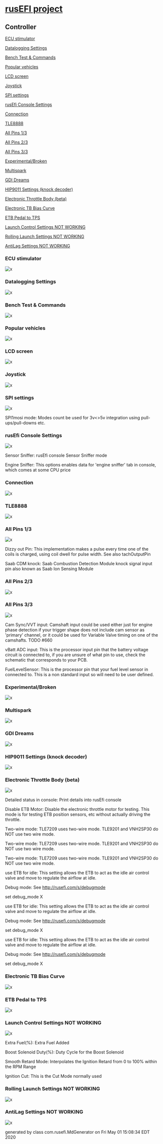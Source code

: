 # [rusEFI project](rusEFI-project)
## Controller
[ECU stimulator](#ECU-stimulator)

[Datalogging Settings](#Datalogging-Settings)

[Bench Test & Commands](#Bench-Test-&-Commands)

[Popular vehicles](#Popular-vehicles)

[LCD screen](#LCD-screen)

[Joystick](#Joystick)

[SPI settings](#SPI-settings)

[rusEfi Console Settings](#rusEfi-Console-Settings)

[Connection](#Connection)

[TLE8888](#TLE8888)

[All Pins 1/3](#All-Pins-1/3)

[All Pins 2/3](#All-Pins-2/3)

[All Pins 3/3](#All-Pins-3/3)

[Experimental/Broken](#Experimental/Broken)

[Multispark](#Multispark)

[GDI Dreams](#GDI-Dreams)

[HIP9011 Settings (knock decoder)](#HIP9011-Settings-(knock-decoder))

[Electronic Throttle Body (beta)](#Electronic-Throttle-Body-(beta))

[Electronic TB Bias Curve](#Electronic-TB-Bias-Curve)

[ETB Pedal to TPS](#ETB-Pedal-to-TPS)

[Launch Control Settings NOT WORKING](#Launch-Control-Settings-NOT-WORKING)

[Rolling Launch Settings NOT WORKING](#Rolling-Launch-Settings-NOT-WORKING)

[AntiLag Settings NOT WORKING](#AntiLag-Settings-NOT-WORKING)

### ECU stimulator
![x](overview/TS_generated/dialog_ECU_stimulator.png)

### Datalogging Settings
![x](overview/TS_generated/dialog_Datalogging_Settings.png)

### Bench Test & Commands
![x](overview/TS_generated/dialog_Bench_Test_&_Commands.png)

### Popular vehicles
![x](overview/TS_generated/dialog_Popular_vehicles.png)

### LCD screen
![x](overview/TS_generated/dialog_LCD_screen.png)

### Joystick
![x](overview/TS_generated/dialog_Joystick.png)

### SPI settings
![x](overview/TS_generated/dialog_SPI_settings.png)

SPI1mosi mode: Modes count be used for 3v<>5v integration using pull-ups/pull-downs etc.

### rusEfi Console Settings
![x](overview/TS_generated/dialog_rusEfi_Console_Settings.png)

Sensor Sniffer: rusEfi console Sensor Sniffer mode

Engine Sniffer: This options enables data for 'engine sniffer' tab in console, which comes at some CPU price

### Connection
![x](overview/TS_generated/dialog_Connection.png)

### TLE8888
![x](overview/TS_generated/dialog_TLE8888.png)

### All Pins 1/3
![x](overview/TS_generated/dialog_All_Pins_1_3.png)

Dizzy out Pin: This implementation makes a pulse every time one of the coils is charged, using coil dwell for pulse width. See also tachOutputPin

Saab CDM knock: Saab Combustion Detection Module knock signal input pin
also known as Saab Ion Sensing Module

### All Pins 2/3
![x](overview/TS_generated/dialog_All_Pins_2_3.png)

### All Pins 3/3
![x](overview/TS_generated/dialog_All_Pins_3_3.png)

Cam Sync/VVT input: Camshaft input could be used either just for engine phase detection if your trigger shape does not include cam sensor as 'primary' channel, or it could be used for Variable Valve timing on one of the camshafts.
TODO #660

vBatt ADC input: This is the processor input pin that the battery voltage circuit is connected to, if you are unsure of what pin to use, check the schematic that corresponds to your PCB.

FuelLevelSensor: This is the processor pin that your fuel level sensor in connected to. This is a non standard input so will need to be user defined.

### Experimental/Broken
![x](overview/TS_generated/dialog_Experimental_Broken.png)

### Multispark
![x](overview/TS_generated/dialog_Multispark.png)

### GDI Dreams
![x](overview/TS_generated/dialog_GDI_Dreams.png)

### HIP9011 Settings (knock decoder)
![x](overview/TS_generated/dialog_HIP9011_Settings_knock_decoder.png)

### Electronic Throttle Body (beta)
![x](overview/TS_generated/dialog_Electronic_Throttle_Body_beta.png)

Detailed status in console: Print details into rusEfi console

Disable ETB Motor: Disable the electronic throttle motor for testing.
This mode is for testing ETB position sensors, etc without actually driving the throttle.

Two-wire mode: TLE7209 uses two-wire mode. TLE9201 and VNH2SP30 do NOT use two wire mode.

Two-wire mode: TLE7209 uses two-wire mode. TLE9201 and VNH2SP30 do NOT use two wire mode.

Two-wire mode: TLE7209 uses two-wire mode. TLE9201 and VNH2SP30 do NOT use two wire mode.

use ETB for idle: This setting allows the ETB to act as the idle air control valve and move to regulate the airflow at idle.

Debug mode: See http://rusefi.com/s/debugmode

set debug_mode X

use ETB for idle: This setting allows the ETB to act as the idle air control valve and move to regulate the airflow at idle.

Debug mode: See http://rusefi.com/s/debugmode

set debug_mode X

use ETB for idle: This setting allows the ETB to act as the idle air control valve and move to regulate the airflow at idle.

Debug mode: See http://rusefi.com/s/debugmode

set debug_mode X

### Electronic TB Bias Curve
![x](overview/TS_generated/dialog_Electronic_TB_Bias_Curve.png)

### ETB Pedal to TPS
![x](overview/TS_generated/dialog_ETB_Pedal_to_TPS.png)

### Launch Control Settings NOT WORKING
![x](overview/TS_generated/dialog_Launch_Control_Settings_NOT_WORKING.png)

Extra Fuel(%): Extra Fuel Added

Boost Solenoid Duty(%): Duty Cycle for the Boost Solenoid

Smooth Retard Mode: Interpolates the Ignition Retard from 0 to 100% within the RPM Range

Ignition Cut: This is the Cut Mode normally used

### Rolling Launch Settings NOT WORKING
![x](overview/TS_generated/dialog_Rolling_Launch_Settings_NOT_WORKING.png)

### AntiLag Settings NOT WORKING
![x](overview/TS_generated/dialog_AntiLag_Settings_NOT_WORKING.png)


generated by class com.rusefi.MdGenerator on Fri May 01 15:08:34 EDT 2020
